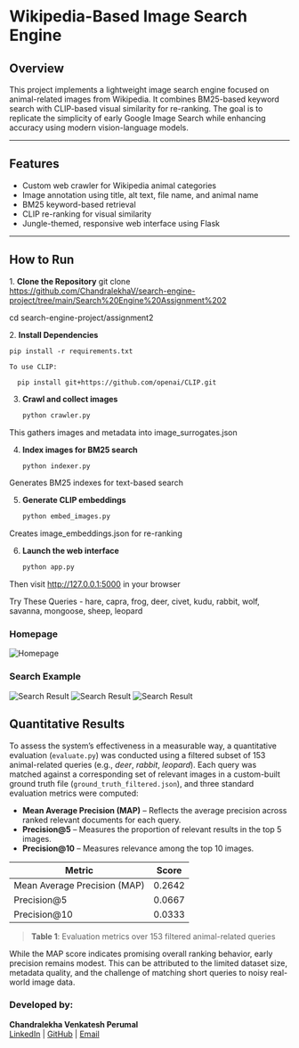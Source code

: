 # Wikipedia-Based Image Search Engine

##  Overview
This project implements a lightweight image search engine focused on animal-related images from Wikipedia. It combines BM25-based keyword search with CLIP-based visual similarity for re-ranking. The goal is to replicate the simplicity of early Google Image Search while enhancing accuracy using modern vision-language models.

---

## Features
-  Custom web crawler for Wikipedia animal categories  
-  Image annotation using title, alt text, file name, and animal name  
-  BM25 keyword-based retrieval  
-  CLIP re-ranking for visual similarity  
-  Jungle-themed, responsive web interface using Flask  

---

## How to Run
1️. **Clone the Repository**
   git clone https://github.com/ChandralekhaV/search-engine-project/tree/main/Search%20Engine%20Assignment%202

   cd search-engine-project/assignment2

2️. **Install Dependencies**
    
    pip install -r requirements.txt
    
    To use CLIP:
      
      pip install git+https://github.com/openai/CLIP.git

3. **Crawl and collect images**  
   ```bash
   python crawler.py
This gathers images and metadata into image_surrogates.json

4. **Index images for BM25 search**
    ```bash
    python indexer.py
Generates BM25 indexes for text-based search

5. **Generate CLIP embeddings**
    ```bash
    python embed_images.py
Creates image_embeddings.json for re-ranking

6. **Launch the web interface**
     ```bash
     python app.py
Then visit http://127.0.0.1:5000 in your browser



Try These Queries - 
        hare, capra, frog, deer, civet, kudu, rabbit, wolf, savanna, mongoose, sheep, leopard 

### Homepage  
![Homepage](screenshots/Webpage.png)

### Search Example  
![Search Result](screenshots/hare.png)
![Search Result](screenshots/capra.png)
![Search Result](screenshots/frog.png)



## Quantitative Results

To assess the system’s effectiveness in a measurable way, a quantitative evaluation (`evaluate.py`) was conducted using a filtered subset of 153 animal-related queries (e.g., *deer*, *rabbit*, *leopard*). Each query was matched against a corresponding set of relevant images in a custom-built ground truth file (`ground_truth_filtered.json`), and three standard evaluation metrics were computed:

- **Mean Average Precision (MAP)** – Reflects the average precision across ranked relevant documents for each query.
- **Precision@5** – Measures the proportion of relevant results in the top 5 images.
- **Precision@10** – Measures relevance among the top 10 images.

| Metric                     | Score   |
|----------------------------|---------|
| Mean Average Precision (MAP) | 0.2642  |
| Precision@5               | 0.0667  |
| Precision@10              | 0.0333  |

> **Table 1**: Evaluation metrics over 153 filtered animal-related queries

While the MAP score indicates promising overall ranking behavior, early precision remains modest. This can be attributed to the limited dataset size, metadata quality, and the challenge of matching short queries to noisy real-world image data.


###  **Developed by:**  
**Chandralekha Venkatesh Perumal**  
[LinkedIn](https://www.linkedin.com/in/chandralekha-v/) | [GitHub](https://github.com/ChandralekhaV) | [Email](mailto:chandralekha.venkateshperumal2@mail.dcu.ie)
